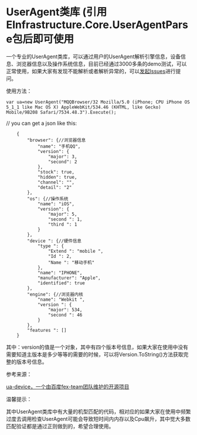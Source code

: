 # UserAgent类库 (引用EInfrastructure.Core.UserAgentParse包后即可使用

一个专业的UserAgent类库，可以通过用户的UserAgent解析引擎信息，设备信息、浏览器信息以及操作系统信息，目前已经通过3000多条的demo测试，可以正常使用，如果大家有发现不能解析或者解析异常的，可以<a href="https://github.com/zhenlei520/System.Extension.Core/issues/new">发起Issues</a>进行提问。

使用方法：

    var ua=new UserAgent("MQQBrowser/32 Mozilla/5.0 (iPhone; CPU iPhone OS 5_1_1 like Mac OS X) AppleWebKit/534.46 (KHTML, like Gecko) Mobile/9B208 Safari/7534.48.3").Execute();

// you can get a json like this:

        {
            "browser": {//浏览器信息
                "name": "手机QQ",
                "version": {
                    "major": 3,
                    "second": 2
                },
                "stock": true,
                "hidden": true,
                "channel": "",
                "detail": "2"
            },
            "os": {//操作系统
                "name": "iOS",
                "version": {
                    "major": 5,
                    "second ": 1,
                    "third ": 1
                }
            },
            "device ": {//硬件信息
                "type ": {
                    "Extend ": "mobile ",
                    "Id ": 2,
                    "Name ": "移动手机"
                },
                "name": "IPHONE",
                "manufacturer": "Apple",
                "identified": true
            },
            "engine": {//浏览器内核
                "name": "Webkit ",
                "version ": {
                    "major": 534,
                    "second ": 46
                }
            },
            "features ": []
        }

其中：version的值是一个对象，其中有四个版本号信息，如果大家在使用中没有需要知道主版本是多少等等的需要的时候，可以将Version.ToString()方法获取完整的版本号信息。

参考来源：

<a href="https://github.com/fex-team/ua-device">ua-device，一个由百度fex-team团队维护的开源项目</a>

温馨提示：

其中UserAgent类库中有大量的机型匹配的代码，相对应的如果大家在使用中频繁过度去调用检查UserAgent可能会导致短时间内内存以及Cpu飙升，其中觉大多数匹配验证都是通过正则做到的，希望合理使用。